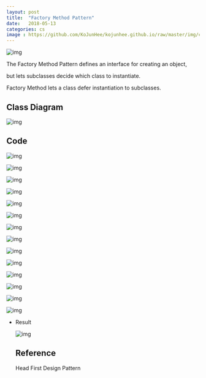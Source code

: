 ```yaml
---
layout: post
title:  "Factory Method Pattern"
date:   2018-05-13
categories: cs
image : https://github.com/KoJunHee/kojunhee.github.io/raw/master/img/cs_img.jpg
---
```


![img](https://github.com/KoJunHee/kojunhee.github.io/raw/master/img/factoryMethod01.png)

The Factory Method Pattern defines an interface for creating an object, 

but lets subclasses decide which class to instantiate. 

Factory Method lets a class defer instantiation to subclasses. 

## Class Diagram

 ![img](https://github.com/KoJunHee/kojunhee.github.io/raw/master/img/factoryMethod02.png)

## Code

![img](https://github.com/KoJunHee/kojunhee.github.io/raw/master/img/fm01.png)

![img](https://github.com/KoJunHee/kojunhee.github.io/raw/master/img/fm02.png)

![img](https://github.com/KoJunHee/kojunhee.github.io/raw/master/img/fm13.png)

![img](https://github.com/KoJunHee/kojunhee.github.io/raw/master/img/fm04.png)

![img](https://github.com/KoJunHee/kojunhee.github.io/raw/master/img/fm13.png)

![img](https://github.com/KoJunHee/kojunhee.github.io/raw/master/img/fm05.png)

![img](https://github.com/KoJunHee/kojunhee.github.io/raw/master/img/fm06.png)

![img](https://github.com/KoJunHee/kojunhee.github.io/raw/master/img/fm07.png)

![img](https://github.com/KoJunHee/kojunhee.github.io/raw/master/img/fm08.png)

![img](https://github.com/KoJunHee/kojunhee.github.io/raw/master/img/fm09.png)

![img](https://github.com/KoJunHee/kojunhee.github.io/raw/master/img/fm10.png)

![img](https://github.com/KoJunHee/kojunhee.github.io/raw/master/img/fm11.png)

![img](https://github.com/KoJunHee/kojunhee.github.io/raw/master/img/fm12.png)

![img](https://github.com/KoJunHee/kojunhee.github.io/raw/master/img/fm14.png)

- Result

  ![img](https://github.com/KoJunHee/kojunhee.github.io/raw/master/img/fm15.png)

  

  ## Reference

  Head First Design Pattern



